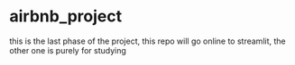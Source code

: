 # airbnb_project
this is the last phase of the project, this repo will go online to streamlit, the other one is purely for studying
